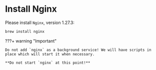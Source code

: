 # Install Nginx

Please install `Nginx`, version 1.27.3:

```sh
brew install nginx
```

???+ warning "Important"
    
    Do not add `nginx` as a background service! We will have scripts in place which will start it when necessary.

    **Do not start `nginx` at this point!**

